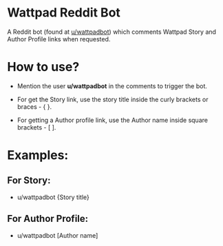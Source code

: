 # Wattpad Reddit Bot

A Reddit bot (found at [u/wattpadbot](https://www.reddit.com/user/wattpadbot/)) which comments Wattpad Story and Author Profile links when requested.

# How to use?

* Mention the user **u/wattpadbot** in the comments to trigger the bot.

* For get the Story link, use the story title inside the curly brackets or braces - { }.

* For getting a Author profile link, use the Author name inside square brackets - [ ].

# Examples:

## For Story:

* u/wattpadbot {Story title}

## For Author Profile:

* u/wattpadbot [Author name]
